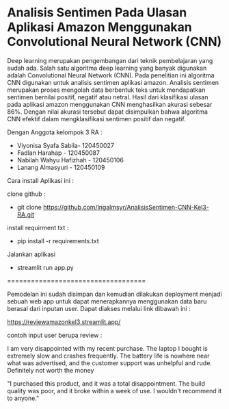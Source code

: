 # Analisis Sentimen Pada Ulasan Aplikasi Amazon Menggunakan Convolutional Neural Network (CNN)

Deep learning merupakan pengembangan dari teknik pembelajaran yang sudah ada. Salah satu algoritma deep learning yang banyak digunakan adalah Convolutional Neural Network (CNN). Pada penelitian ini algoritma CNN digunakan untuk analisis sentimen aplikasi amazon. Analisis sentimen merupakan proses mengolah data berbentuk teks untuk mendapatkan sentimen bernilai positif, negatif atau netral. Hasil dari klasifikasi ulasan pada aplikasi amazon menggunakan CNN menghasilkan akurasi sebesar 86%. Dengan nilai akurasi tersebut dapat disimpulkan bahwa algoritma CNN efektif dalam mengklasifikasi sentimen positif dan negatif. 

Dengan Anggota kelompok 3 RA : 

- Viyonisa Syafa Sabila- 120450027
- Fadlan Harahap - 120450087
- Nabilah Wahyu Hafizhah - 120450106
- Lanang Almasyuri - 120450109

Cara install Aplikasi ini :

clone github :

- git clone https://github.com/lngalmsyr/AnalisisSentimen-CNN-Kel3-RA.git

install requirment txt :

- pip install -r requirements.txt

Jalankan aplikasi 

- streamlit run app.py 

===================================


Pemodelan ini sudah disimpan dan kemudian dilakukan deployment menjadi sebuah web app untuk dapat menerapkannya menggunakan data baru berasal dari inputan user.
Dapat diakses melalui link dibawah ini :

https://reviewamazonkel3.streamlit.app/


contoh input user berupa review :

I am very disappointed with my recent purchase. The laptop I bought is extremely slow and crashes frequently. The battery life is nowhere near what was advertised, and the customer support was unhelpful and rude. Definitely not worth the money


"I purchased this product, and it was a total disappointment. The build quality was poor, and it broke within a week of use. I wouldn't recommend it to anyone."
